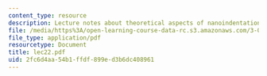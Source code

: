 ```yaml
---
content_type: resource
description: Lecture notes about theoretical aspects of nanoindentation.
file: /media/https%3A/open-learning-course-data-rc.s3.amazonaws.com/3-052-nanomechanics-of-materials-and-biomaterials-spring-2007/2fc6d4aa54b1ffdf899ed3b6dc408961_lec22.pdf
file_type: application/pdf
resourcetype: Document
title: lec22.pdf
uid: 2fc6d4aa-54b1-ffdf-899e-d3b6dc408961
---
```

